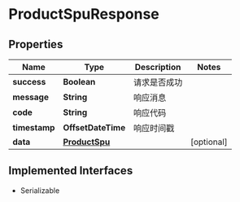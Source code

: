 

# ProductSpuResponse


## Properties

| Name | Type | Description | Notes |
|------------ | ------------- | ------------- | -------------|
|**success** | **Boolean** | 请求是否成功 |  |
|**message** | **String** | 响应消息 |  |
|**code** | **String** | 响应代码 |  |
|**timestamp** | **OffsetDateTime** | 响应时间戳 |  |
|**data** | [**ProductSpu**](ProductSpu.md) |  |  [optional] |


## Implemented Interfaces

* Serializable


